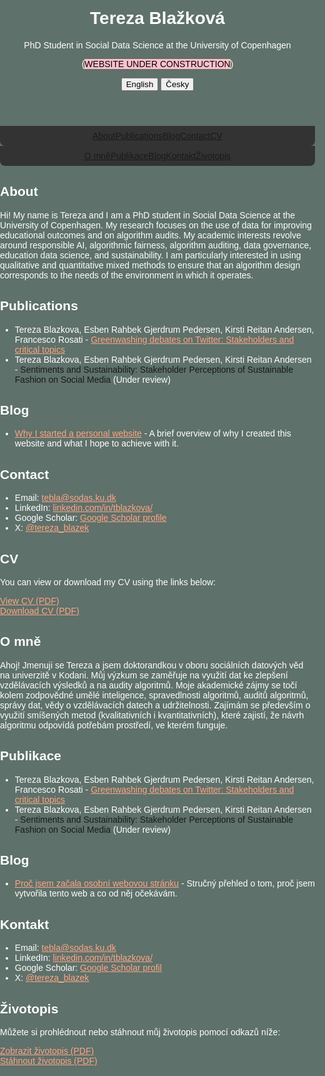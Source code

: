 <html lang="en">
<head>
    <meta charset="UTF-8">
    <meta name="viewport" content="width=device-width, initial-scale=1.0">
    <title>Tereza Blažková - Academic Website</title>
    <style>
html, body {
    margin: 0;
    padding: 0;
    height: 100%;
    background-color: #5E716A;
    color: #fff;
    font-family: Arial, sans-serif;
    box-sizing: border-box;
}

header {
    background-color: #333;
    color: #fff;
    padding: 1rem;
    text-align: center;
    border-radius: 8px 8px 0 0;
}

* {
    margin: 0;
    padding: 0;
    box-sizing: border-box;
}

.header-container, .container {
    max-width: 800px;
    margin: 2rem auto;
    width: 100%;
}
nav {
    display: flex;
    justify-content: center;
    background-color: #333;
    padding: 0.5rem;
    border-radius: 0 0 8px 8px;
}

nav a {
    color: #fea585;
    padding: 1rem;
    text-decoration: none;
}

section {
    margin-bottom: 2rem;
    padding: 1rem;
    background-color: #333;
    border-radius: 8px;
}

footer {
    text-align: center;
    padding: 1rem;
    background-color: #111;
    position: fixed;
    width: 100%;
    bottom: 0;
}

a {
    color: #fff;
    text-decoration: none;
}

/* Hide unwanted link generated by GitHub Pages */
a[href="https://tereza-blazkova.github.io/"] {
    display: none;
}

/* Language switcher */
#language-switch {
    margin-top: 1rem;
    text-align: center;
}

/* Language switcher button styles */
#language-switch button {
    background-color: transparent;
    color: #fea585;
    border: 1px solid #fea585;
    padding: 0.5rem 1rem;
    cursor: pointer;
    font-size: 1rem;
    border-radius: 5px;
    margin: 0 0.5rem;
    transition: background-color 0.3s ease, color 0.3s ease;
}

#language-switch button:hover {
    background-color: #fea585;
    color: #333;
}

#language-switch button.active {
    background-color: #fea585;
    color: #333;
}

/* Hide content when language is switched */
.hidden {
    display: none;
}
    </style>
    <script>
        function switchLanguage(lang) {
            // Toggle visibility of English and Czech content
            if (lang === 'cz') {
                document.getElementById('english-content').classList.add('hidden');
                document.getElementById('czech-content').classList.remove('hidden');
                document.getElementById('english-nav').classList.add('hidden');
                document.getElementById('czech-nav').classList.remove('hidden');
            } else {
                document.getElementById('english-content').classList.remove('hidden');
                document.getElementById('czech-content').classList.add('hidden');
                document.getElementById('english-nav').classList.remove('hidden');
                document.getElementById('czech-nav').classList.add('hidden');
            }
            // Highlight the active language button
            const buttons = document.querySelectorAll('#language-switch button');
            buttons.forEach(button => {
                button.classList.remove('active');
            });
            document.querySelector(`#language-switch button[onclick="switchLanguage('${lang}')"]`).classList.add('active');
        }
    </script>
</head>
<body>
    <div class="header-container">
        <header>
            <h1>Tereza Blažková</h1>
            <p>PhD Student in Social Data Science at the University of Copenhagen</p>
            <p>(<span style="background-color: pink; color: black;">WEBSITE UNDER CONSTRUCTION</span>)</p>
            <div id="language-switch">
                <button onclick="switchLanguage('en')" class="active">English</button>
                <button onclick="switchLanguage('cz')">Česky</button>
            </div>
        </header>
        <!-- English Navigation -->
        <nav id="english-nav">
            <a href="#about">About</a>
            <a href="#publications">Publications</a>
            <a href="#blog">Blog</a>
            <a href="#contact">Contact</a>
            <a href="#cv">CV</a>
        </nav>
        <!-- Czech Navigation -->
        <nav id="czech-nav" class="hidden">
            <a href="#about">O mně</a>
            <a href="#publications">Publikace</a>
            <a href="#blog">Blog</a>
            <a href="#contact">Kontakt</a>
            <a href="#cv">Životopis</a>
        </nav>
    </div>
    <!-- English Content -->
    <div id="english-content" class="container">
        <section id="about">
            <h2>About</h2>
            <p>Hi! My name is Tereza and I am a PhD student in Social Data Science at the University of Copenhagen. My research focuses on the use of data for improving educational outcomes and on algorithm audits. My academic interests revolve around responsible AI, algorithmic fairness, algorithm auditing, data governance, education data science, and sustainability. I am particularly interested in using qualitative and quantitative mixed methods to ensure that an algorithm design corresponds to the needs of the environment in which it operates.</p>
        </section>
        <section id="publications">
            <h2>Publications</h2>
            <ul>
                <li>Tereza Blazkova, Esben Rahbek Gjerdrum Pedersen, Kirsti Reitan Andersen, Francesco Rosati - <a href="https://www.sciencedirect.com/science/article/pii/S0959652623034182" style="color: #fea585;" target="_blank">Greenwashing debates on Twitter: Stakeholders and critical topics</a></li>
                <li>Tereza Blazkova, Esben Rahbek Gjerdrum Pedersen, Kirsti Reitan Andersen - <a>Sentiments and Sustainability: Stakeholder Perceptions of Sustainable Fashion on Social Media</a> (Under review)</li>
            </ul>
        </section>
        <section id="blog">
            <h2>Blog</h2>
            <ul>
                <li><a href="blog-why-website.html" style="color: #fea585;">Why I started a personal website</a> - A brief overview of why I created this website and what I hope to achieve with it.</li>
            </ul>
        </section>
        <section id="contact">
            <h2>Contact</h2>
            <ul>
                <li>Email: <a href="mailto:tebla@sodas.ku.dk" style="color: #fea585;">tebla@sodas.ku.dk</a></li>
                <li>LinkedIn: <a href="https://www.linkedin.com/in/tblazkova/" style="color: #fea585;" target="_blank">linkedin.com/in/tblazkova/</a></li>
                <li>Google Scholar: <a href="https://scholar.google.com/citations?user=BPCG6uoAAAAJ&hl=cs" style="color: #fea585;" target="_blank">Google Scholar profile</a></li>
                <li>X: <a href="https://twitter.com/tereza_blazek" style="color: #fea585;" target="_blank">@tereza_blazek</a></li>
            </ul>
        </section>
        <section id="cv">
            <h2>CV</h2>
            <p>You can view or download my CV using the links below:</p>
            <a href="cv.pdf" target="_blank" style="color: #fea585;">View CV (PDF)</a>
            <br>
            <a href="cv.pdf" download style="color: #fea585;">Download CV (PDF)</a>
        </section>
    </div>
    <!-- Czech Content -->
    <div id="czech-content" class="container hidden">
        <section id="about">
            <h2>O mně</h2>
            <p>Ahoj! Jmenuji se Tereza a jsem doktorandkou v oboru sociálních datových věd na univerzitě v Kodani. Můj výzkum se zaměřuje na využití dat ke zlepšení vzdělávacích výsledků a na audity algoritmů. Moje akademické zájmy se točí kolem zodpovědné umělé inteligence, spravedlnosti algoritmů, auditů algoritmů, správy dat, vědy o vzdělávacích datech a udržitelnosti. Zajímám se především o využití smíšených metod (kvalitativních i kvantitativních), které zajistí, že návrh algoritmu odpovídá potřebám prostředí, ve kterém funguje.</p>
        </section>
        <section id="publications">
            <h2>Publikace</h2>
             <ul>
                <li>Tereza Blazkova, Esben Rahbek Gjerdrum Pedersen, Kirsti Reitan Andersen, Francesco Rosati - <a href="https://www.sciencedirect.com/science/article/pii/S0959652623034182" style="color: #fea585;" target="_blank">Greenwashing debates on Twitter: Stakeholders and critical topics</a></li>
                <li>Tereza Blazkova, Esben Rahbek Gjerdrum Pedersen, Kirsti Reitan Andersen - <a>Sentiments and Sustainability: Stakeholder Perceptions of Sustainable Fashion on Social Media</a> (Under review)</li>
            </ul>
        </section>
        <section id="blog">
            <h2>Blog</h2>
            <ul>
                <li><a href="blog-why-website.html" style="color: #fea585;">Proč jsem začala osobní webovou stránku</a> - Stručný přehled o tom, proč jsem vytvořila tento web a co od něj očekávám.</li>
            </ul>
        </section>
        <section id="contact">
            <h2>Kontakt</h2>
            <ul>
                <li>Email: <a href="mailto:tebla@sodas.ku.dk" style="color: #fea585;">tebla@sodas.ku.dk</a></li>
                <li>LinkedIn: <a href="https://www.linkedin.com/in/tblazkova/" style="color: #fea585;" target="_blank">linkedin.com/in/tblazkova/</a></li>
                <li>Google Scholar: <a href="https://scholar.google.com/citations?user=BPCG6uoAAAAJ&hl=cs" style="color: #fea585;" target="_blank">Google Scholar profil</a></li>
                <li>X: <a href="https://twitter.com/tereza_blazek" style="color: #fea585;" target="_blank">@tereza_blazek</a></li>
            </ul>
        </section>
        <section id="cv">
            <h2>Životopis</h2>
            <p>Můžete si prohlédnout nebo stáhnout můj životopis pomocí odkazů níže:</p>
            <a href="cv.pdf" target="_blank" style="color: #fea585;">Zobrazit životopis (PDF)</a>
            <br>
            <a href="cv.pdf" download style="color: #fea585;">Stáhnout životopis (PDF)</a>
        </section>
    </div>
</body>
</html>
